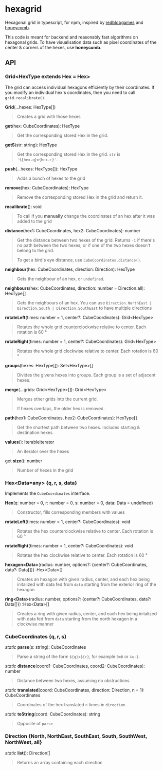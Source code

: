 # hexagrid
Hexagonal grid in typescript, for npm, inspired by [redblobgames](https://www.redblobgames.com/grids/hexagons/) and [honeycomb](https://github.com/flauwekeul/honeycomb).

This code is meant for backend and reasonably fast algorithms on hexagonal grids. To have visualisation data
such as pixel coordinates of the center & corners of the hexes, use **honeycomb**.

## API

### Grid\<HexType extends Hex = Hex>

The grid can access individual hexagons efficiently by their coordinates. If you modify an individual hex's coordinates, then you need to call `grid.recalibrate()`.

**Grid**(...hexes: HexType[])

> Creates a grid with those hexes

**get**(hex: CubeCoordinates): HexType

> Get the corresponding stored Hex in the grid.

**getS**(str: string): HexType

> Get the corresponding stored Hex in the grid. `str` is `'${hex.q}x{hex.r}'`. 

**push**(...hexes: HexType[]): HexType

> Adds a bunch of hexes to the grid

**remove**(hex: CubeCoordinates): HexType

> Remove the corresponding stored Hex in the grid and return it.

**recalibrate**(): void

> To call if you **manually** change the coordinates of an hex after it was added
> to the grid

**distance**(hex1: CubeCoordinates, hex2: CubeCoordinates): number

> Get the distance between two hexes of the grid. Returns `-1` if there's no path
between the two hexes, or if one of the two hexes doesn't belong to the
grid.
>
> To get a bird's eye distance, use `CubeCoordinates.distance()`.

**neighbour**(hex: CubeCoordinates, direction: Direction): HexType

> Gets the neighbour of an hex, or `undefined`.

**neighbours**(hex: CubeCoordinates, direction: number = Direction.all): HexType[]

> Gets the neighbours of an hex. You can use `Direction.NorthEast | Direction.South | Direction.SouthEast` to
> have multiple directions

**rotateLeft**(times: number = 1, center?: CubeCoordinates): Grid\<HexType>

> Rotates the whole grid counterclockwise relative to center. Each rotation is 60 °

**rotateRight**(times: number = 1, center?: CubeCoordinates): Grid\<HexType>

> Rotates the whole grid clockwise relative to center. Each rotation is 60 °

**groups**(hexes: HexType[]): Set\<HexType>[]

> Divides the givens hexes into groups. Each group is a set of adjacent hexes.

**merge**(...grids: Grid\<HexType>[]): Grid\<HexType>

> Merges other grids into the current grid.
>
> If hexes overlaps, the older hex is removed.

**path**(hex1: CubeCoordinates, hex2: CubeCoordinates): HexType[]

> Get the shortest path between two hexes. Includes starting & destination hexes.

**values**(): IterableIterator<HexType>

> An iterator over the hexes

get **size**(): number

> Number of hexes in the grid

### Hex<Data=any>  {q, r, s, data}

Implements the `CubeCoordinates` interface.

**Hex**(q: number = 0, r: number = 0, s: number = 0, data: Data = undefined)

> Constructor, fills corresponding members with values

**rotateLeft**(times: number = 1, center?: CubeCoordinates): void

> Rotates the hex counterclockwise relative to center. Each rotation is 60 °

**rotateRight**(times: number = 1, center?: CubeCoordinates): void

> Rotates the hex clockwise relative to center. Each rotation is 60 °

**hexagon\<Data>**(radius: number, options?: {center?: CubeCoordinates, data?: Data[]}) :Hex\<Data>[]

> Creates an hexagon with given radius, center, and each hex being initalized with data fed from `data` starting
> from the exterior ring of the hexagon

**ring\<Data>**(radius: number, options?: {center?: CubeCoordinates, data?: Data[]}) :Hex\<Data>[]

> Creates a ring with given radius, center, and each hex being initalized with data fed from `data` starting
> from the north hexagon in a clockwise manner

### CubeCoordinates {q, r, s}

*static* **parse**(s: string): CubeCoordinates

>Parse a string of the form `${q}x${r}`, for  example `0x0` or `4x-1`.

*static* **distance**(coord1: CubeCoordinates, coord2: CubeCoordinates): number

> Distance between two hexes, assuming no obstructions

*static* **translated**(coord: CubeCoordinates, direction: Direction, n = 1): CubeCoordinates

> Coordinates of the hex translated `n` times in `direction`.

*static* **toString**(coord: CubeCoordinates): string

> Opposite of `parse`

### Direction {North, NorthEast, SouthEast, South, SouthWest, NorthWest, all}

*static* **list**(): Direction[]

> Returns an array containing each direction

